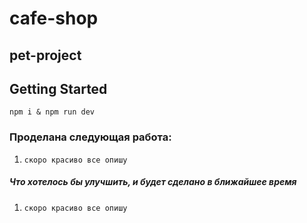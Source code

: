 # cafe-shop

## pet-project

## Getting Started

`npm i & npm run dev`

### Проделана следующая работа:

1. `скоро красиво все опишу`

##### Что хотелось бы улучшить, и будет сделано в ближайшее время

1.  `скоро красиво все опишу`
